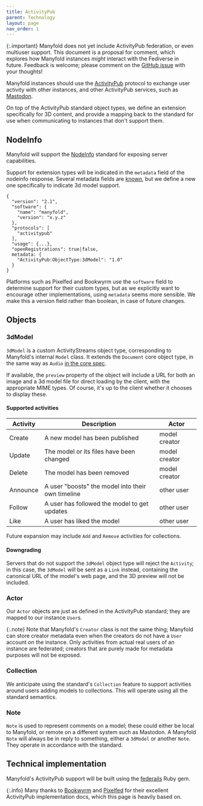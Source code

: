```yaml
---
title: ActivityPub
parent: Technology
layout: page
nav_order: 1
---
```


{:.important}
Manyfold does not yet include ActivityPub federation, or even multiuser support. This document is a proposal for comment, which explores how Manyfold instances _might_ interact with the Fediverse in future. Feedback is welcome; please comment on the [GitHub issue](https://github.com/manyfold3d/manyfold/issues/1389) with your thoughts!

Manyfold instances should use the [ActivityPub](http://activitypub.rocks/) protocol to exchange user activity with other instances, and other ActivityPub services, such as [Mastodon](https://joinmastodon.org/).

On top of the ActivityPub standard object types, we define an extension specifically for 3D content, and provide a mapping back to the standard for use when communicating to instances that don't support them.

## NodeInfo

Manyfold will support the [NodeInfo](https://nodeinfo.diaspora.software/) standard for exposing server capabilities.

Support for extension types will be indicated in the `metadata` field of the nodeinfo response. Several metadata fields are [known](https://codeberg.org/thefederationinfo/nodeinfo_metadata_survey), but we define a new one specifically to indicate 3d model support.

```
{
  "version": "2.1",
  "software": {
    "name": "manyfold",
    "version": "x.y.z"
  },
  "protocols": [
    "activitypub"
  ],
  "usage": {...},
  "openRegistrations": true|false,
  metadata: {
    "ActivityPub:ObjectType:3dModel": "1.0"
  }
}
```

Platforms such as Pixelfed and Bookwyrm use the `software` field to determine support for their custom types, but as we explicitly want to encourage other implementations, using `metadata` seems more sensible. We make this a version field rather than boolean, in case of future changes.

## Objects

### 3dModel

`3dModel` is a custom ActivityStreams object type, corresponding to Manyfold's internal `Model` class. It extends the `Document` core object type, in the same way as `Audio` [in the core spec](https://www.w3.org/TR/activitystreams-vocabulary/#dfn-audio).

If available, the `preview` property of the object will include a URL for both an image and a 3d model file for direct loading by the client, with the appropriate MIME types. Of course, it's up to the client whether it chooses to display these.

#### Supported activities

|Activity|Description|Actor|
|-|-|-|
|Create|A new model has been published|model creator|
|Update|The model or its files have been changed|model creator|
|Delete|The model has been removed|model creator|
|Announce|A user "boosts" the model into their own timeline|other user|
|Follow|A user has followed the model to get updates|other user|
|Like|A user has liked the model|other user|

Future expansion may include `Add` and `Remove` activities for collections.

#### Downgrading

Servers that do not support the `3dModel` object type will reject the `Activity`; in this case, the `3dModel` will be sent as a `Link` instead, containing the canonical URL of the model's web page, and the 3D preview will not be included.

### Actor

Our `Actor` objects are just as defined in the ActivityPub standard; they are mapped to our instance `User`s.

{:.note}
Note that Manyfold's `Creator` class is not the same thing; Manyfold can store creator metadata even when the creators do not have a `User` account on the instance. Only activities from actual real users of an instance are federated; creators that are purely made for metadata purposes will not be exposed.

### Collection

We anticipate using the standard's `Collection` feature to support activities around users adding models to collections. This will operate using all the standard semantics.

### Note

`Note` is used to represent comments on a model; these could either be local to Manyfold, or remote on a different system such as Mastodon. A Manyfold `Note` will always be in reply to something, either a `3dModel` or another `Note`. They operate in accordance with the standard.

## Technical implementation

Manyfold's ActivityPub support will be built using the [federails](https://gitlab.com/experimentslabs/federails) Ruby gem.

{:.info}
Many thanks to [Bookwyrm](https://docs.joinbookwyrm.com/activitypub.html) and [Pixelfed](https://docs.pixelfed.org/spec/ActivityPub.html) for their excellent ActivityPub implementation docs, which this page is heavily based on.
